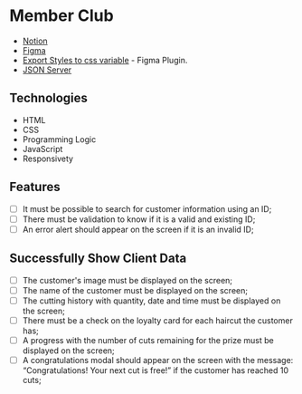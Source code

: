 # Member Club

- [Notion](https://efficient-sloth-d85.notion.site/Desafio-pr-tico-Member-Club-d74427774cc84a4d979e72b6cca953c7)
- [Figma](https://www.figma.com/community/file/1380913092616830278)
- [Export Styles to css variable](https://www.figma.com/community/plugin/1332412206147274506/export-styles-and-variables-to-css) - Figma Plugin.
- [JSON Server](https://github.com/typicode/json-server/tree/v0)

## Technologies
- HTML
- CSS
- Programming Logic
- JavaScript
- Responsivety

## Features
- [ ] It must be possible to search for customer information using an ID;
- [ ] There must be validation to know if it is a valid and existing ID;
- [ ] An error alert should appear on the screen if it is an invalid ID;

## Successfully Show Client Data
- [ ] The customer's image must be displayed on the screen;
- [ ] The name of the customer must be displayed on the screen;
- [ ] The cutting history with quantity, date and time must be displayed on the screen;
- [ ] There must be a check on the loyalty card for each haircut the customer has;
- [ ] A progress with the number of cuts remaining for the prize must be displayed on the screen;
- [ ] A congratulations modal should appear on the screen with the message: “Congratulations! Your next cut is free!” if the customer has reached 10 cuts;

